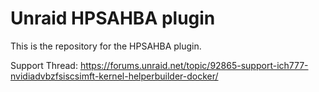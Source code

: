 # Unraid HPSAHBA plugin

This is the repository for the HPSAHBA plugin.

Support Thread: https://forums.unraid.net/topic/92865-support-ich777-nvidiadvbzfsiscsimft-kernel-helperbuilder-docker/
